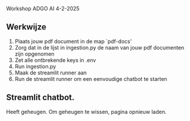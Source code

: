 Workshop ADGO AI 4-2-2025

## Werkwijze

1. Plaats jouw pdf document in de map `pdf-docs'
2. Zorg dat in de lijst in ingestion.py de naam van jouw pdf documenten zijn opgenomen
3. Zet alle ontbrekende keys in .env
4. Run ingestion.py
5. Maak de streamlit runner aan
6. Run de streamlit runner om een eenvoudige chatbot te starten

## Streamlit chatbot.
Heeft geheugen.
Om geheugen te wissen, pagina opnieuw laden. 